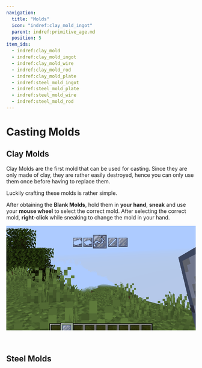 ```yaml
---
navigation:
  title: "Molds"
  icon: "indref:clay_mold_ingot"
  parent: indref:primitive_age.md
  position: 5
item_ids:
  - indref:clay_mold
  - indref:clay_mold_ingot
  - indref:clay_mold_wire
  - indref:clay_mold_rod
  - indref:clay_mold_plate
  - indref:steel_mold_ingot
  - indref:steel_mold_plate
  - indref:steel_mold_wire
  - indref:steel_mold_rod
---
```


# Casting Molds

## Clay Molds

Clay Molds are the first mold that can be used for casting.
Since they are only made of clay, they are rather easily destroyed, hence you can only use them once before having to replace them.

Luckily crafting these molds is rather simple.

<Recipe id="indref:clay_mold" />

After obtaining the <ItemImage id="indref:clay_mold" scale="0.6" /> **Blank Molds**, hold them in **your hand**, **sneak** and use your **mouse wheel** to select the correct mold.
After selecting the correct mold, **right-click** while sneaking to change the mold in your hand.

![Selecting the molds](../assets/mold_selection.png)

<br/>

## Steel Molds
